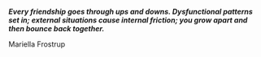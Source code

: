_**Every friendship goes through ups and downs. Dysfunctional patterns set in; external situations cause internal friction; you grow apart and then bounce back together.**_

Mariella Frostrup